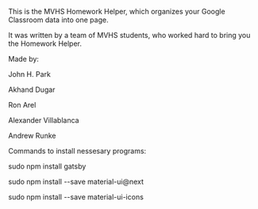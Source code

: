 This is the MVHS Homework Helper, which organizes your Google Classroom data into one page.

It was written by a team of MVHS students, who worked hard to bring you the Homework Helper.

Made by:

John H. Park

Akhand Dugar

Ron Arel

Alexander Villablanca 

Andrew Runke

Commands to install nessesary programs:

sudo npm install gatsby

sudo npm install --save material-ui@next

sudo npm install --save material-ui-icons

